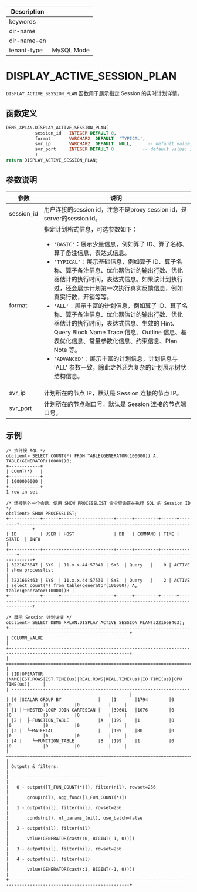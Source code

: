 | Description   |                 |
|---------------|-----------------|
| keywords      |                 |
| dir-name      |                 |
| dir-name-en   |                 |
| tenant-type   | MySQL Mode      |

# DISPLAY_ACTIVE_SESSION_PLAN

`DISPLAY_ACTIVE_SESSION_PLAN` 函数用于展示指定 Session 的实时计划详情。

## 函数定义

```sql
DBMS_XPLAN.DISPLAY_ACTIVE_SESSION_PLAN(
           session_id   INTEGER DEFAULT 0,
           format       VARCHAR2  DEFAULT  'TYPICAL',
           svr_ip       VARCHAR2  DEFAULT  NULL,      -- default value: server connected by client
           svr_port     INTEGER DEFAULT 0           -- default value: server connected by client
           )
return DISPLAY_ACTIVE_SESSION_PLAN;
```

## 参数说明

| 参数 | 说明 |
| --- | --- |
| session_id | 用户连接的session id，注意不是proxy session id，是server的session id。 |
| format | 指定计划格式信息，可选参数如下：<ul><li>`'BASIC'`：展示少量信息，例如算子 ID、算子名称、算子备注信息、表达式信息。</li><li> `'TYPICAL'`：展示基础信息，例如算子 ID、算子名称、算子备注信息、优化器估计的输出行数、优化器估计的执行时间，表达式信息。如果该计划执行过，还会展示计划第一次执行真实反馈信息，例如真实行数，开销等等。</li><li> `'ALL'`：展示丰富的计划信息，例如算子 ID、算子名称、算子备注信息、优化器估计的输出行数、优化器估计的执行时间，表达式信息、生效的 Hint、Query Block Name Trace 信息、Outline 信息、基表优化信息、常量参数化信息、约束信息、Plan Note 等。</li><li> `'ADVANCED'`：展示丰富的计划信息，计划信息与 'ALL' 参数一致，除此之外还为复杂的计划展示树状结构信息。</li></ul> |
| svr_ip | 计划所在的节点 IP，默认是 Session 连接的节点 IP。|
| svr_port | 计划所在的节点端口号，默认是 Session 连接的节点端口号。|


## 示例

```shell
/* 执行慢 SQL */
obclient> SELECT COUNT(*) FROM TABLE(GENERATOR(100000)) A, TABLE(GENERATOR(10000))B;
+------------+
| COUNT(*)   |
+------------+
| 1000000000 |
+------------+
1 row in set

/* 连接另外一个会话，使用 SHOW PROCESSLIST 命令查询正在执行 SQL 的 Session ID */
obclient> SHOW PROCESSLIST;
+------------+------+--------------------+------+---------+------+--------+---------------------------------------------------------------------------+
| ID         | USER | HOST               | DB   | COMMAND | TIME | STATE  | INFO                                                                      |
+------------+------+--------------------+------+---------+------+--------+---------------------------------------------------------------------------+
| 3221675847 | SYS  | 11.x.x.44:57841 | SYS  | Query   |    0 | ACTIVE | show processlist                                                          |
| 3221668463 | SYS  | 11.x.x.44:57530 | SYS  | Query   |    2 | ACTIVE | select count(*) from table(generator(100000)) A, table(generator(10000))B |
+------------+------+--------------------+------+---------+------+--------+---------------------------------------------------------------------------+

/* 展示 Session 计划详情 */
obclient> SELECT DBMS_XPLAN.DISPLAY_ACTIVE_SESSION_PLAN(3221668463);
+--------------------------------------------------------------------------------------------------------------------+
| COLUMN_VALUE                                                                                                       |
+--------------------------------------------------------------------------------------------------------------------+
| ==============================================================================================================     |
| |ID|OPERATOR                     |NAME|EST.ROWS|EST.TIME(us)|REAL.ROWS|REAL.TIME(us)|IO TIME(us)|CPU TIME(us)|     |
| --------------------------------------------------------------------------------------------------------------     |
| |0 |SCALAR GROUP BY              |    |1       |1794        |0        |0            |0          |0           |     |
| |1 |└─NESTED-LOOP JOIN CARTESIAN |    |39601   |1076        |0        |0            |0          |0           |     |
| |2 |  ├─FUNCTION_TABLE           |A   |199     |1           |0        |0            |0          |0           |     |
| |3 |  └─MATERIAL                 |    |199     |80          |0        |0            |0          |0           |     |
| |4 |    └─FUNCTION_TABLE         |B   |199     |1           |0        |0            |0          |0           |     |
| ==============================================================================================================     |
| Outputs & filters:                                                                                                 |
| -------------------------------------                                                                              |
|   0 - output([T_FUN_COUNT(*)]), filter(nil), rowset=256                                                            |
|       group(nil), agg_func([T_FUN_COUNT(*)])                                                                       |
|   1 - output(nil), filter(nil), rowset=256                                                                         |
|       conds(nil), nl_params_(nil), use_batch=false                                                                 |
|   2 - output(nil), filter(nil)                                                                                     |
|       value(GENERATOR(cast(:0, BIGINT(-1, 0))))                                                                    |
|   3 - output(nil), filter(nil), rowset=256                                                                         |
|   4 - output(nil), filter(nil)                                                                                     |
|       value(GENERATOR(cast(:1, BIGINT(-1, 0))))                                                                    |
+--------------------------------------------------------------------------------------------------------------------+

```